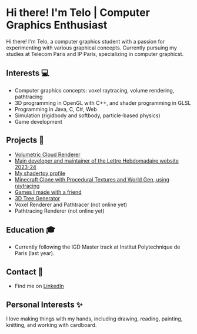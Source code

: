 # Hi there! I'm Telo | Computer Graphics Enthusiast

Hi there! I'm Telo, a computer graphics student with a passion for experimenting with various graphical concepts. Currently pursuing my studies at Telecom Paris and IP Paris, specializing in computer graphicst.

## Interests 💻
- Computer graphics concepts: voxel raytracing, volume rendering, pathtracing
- 3D programming in OpenGL with C++, and shader programming in GLSL
- Programming in Java, C, C#, Web
- Simulation (rigidbody and softbody, particle-based physics)
- Game development

## Projects 🚀
- [Volumetric Cloud Renderer](https://github.com/StormCreeper/Volumetric-Cloud-Rendering)
- [Main developer and maintainer of the Lettre Hebdomadaire website 2023-24](lh.rezel.net)
- [My shadertoy profile](https://www.shadertoy.com/user/StormCreeper)
- [Minecraft Clone with Procedural Textures and World Gen, using raytracing](https://github.com/StormCreeper/Minecraft-Raytracing)
- [Games I made with a friend](https://alt404.itch.io/)
- [3D Tree Generator](https://github.com/StormCreeper/Tree-Generator)
- Voxel Renderer and Pathtracer (not online yet)
- Pathtracing Renderer (not online yet)

## Education 🎓
- Currently following the IGD Master track at Institut Polytechnique de Paris (last year).

## Contact 📧
- Find me on [LinkedIn](https://www.linkedin.com/in/telo-philippe)

## Personal Interests ✨
I love making things with my hands, including drawing, reading, painting, knitting, and working with cardboard.

